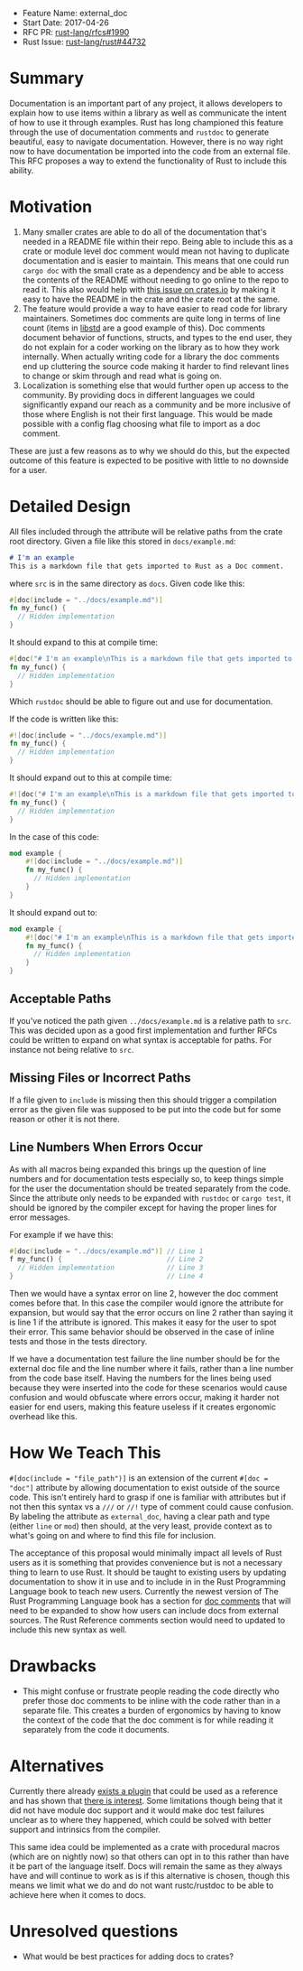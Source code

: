 <!---
Copyright 2017 The Rust Project Developers. See the COPYRIGHT
file at the top-level directory of this distribution.

Licensed under the Apache License, Version 2.0 <LICENSE-APACHE or
http://www.apache.org/licenses/LICENSE-2.0> or the MIT license
<LICENSE-MIT or http://opensource.org/licenses/MIT>, at your
option. This file may not be copied, modified, or distributed
except according to those terms.
-->

- Feature Name: external_doc
- Start Date: 2017-04-26
- RFC PR: [rust-lang/rfcs#1990](https://github.com/rust-lang/rfcs/pull/1990)
- Rust Issue: [rust-lang/rust#44732](https://github.com/rust-lang/rust/issues/44732)

# Summary
[summary]: #summary

Documentation is an important part of any project, it allows developers to
explain how to use items within a library as well as communicate the intent of
how to use it through examples. Rust has long championed this feature through
the use of documentation comments and `rustdoc` to generate beautiful, easy to
navigate documentation. However, there is no way right now to have documentation
be imported into the code from an external file. This RFC proposes a way to
extend the functionality of Rust to include this ability.

# Motivation
[motivation]: #motivation

1. Many smaller crates are able to do all of the documentation that's needed in
   a README file within their repo. Being able to include this as a crate or
   module level doc comment would mean not having to duplicate documentation and
   is easier to maintain. This means that one could run `cargo doc` with the
   small crate as a dependency and be able to access the contents of the README
   without needing to go online to the repo to read it. This also would help
   with [this issue on
   crates.io](https://github.com/rust-lang/crates.io/issues/81) by making it
   easy to have the README in the crate and the crate root at the same.
2. The feature would provide a way to have easier to read code for library
   maintainers. Sometimes doc comments are quite long in terms of line count
   (items in
   [libstd](https://github.com/rust-lang/rust/blob/master/src/libstd) are a good
   example of this). Doc comments document behavior of functions, structs, and
   types to the end user, they do not explain for a coder working on the library
   as to how they work internally. When actually writing code for a
   library the doc comments end up cluttering the source code making it harder
   to find relevant lines to change or skim through and read what is going on.
3. Localization is something else that would further open up access to the
   community. By providing docs in different languages we could significantly
   expand our reach as a community and be more inclusive of those where English
   is not their first language. This would be made possible with a config flag
   choosing what file to import as a doc comment.

These are just a few reasons as to why we should do this, but the expected
outcome of this feature is expected to be positive with little to no downside
for a user.

# Detailed Design
[design]: #detailed-design

All files included through the attribute will be relative paths from the crate
root directory. Given a file like this stored in `docs/example.md`:

```md
# I'm an example
This is a markdown file that gets imported to Rust as a Doc comment.
```
where `src` is in the same directory as `docs`. Given code like this:

```rust
#[doc(include = "../docs/example.md")]
fn my_func() {
  // Hidden implementation
}
```

It should expand to this at compile time:

```rust
#[doc("# I'm an example\nThis is a markdown file that gets imported to Rust as a doc comment.")]
fn my_func() {
  // Hidden implementation
}
```

Which `rustdoc` should be able to figure out and use for documentation.

If the code is written like this:

```rust
#![doc(include = "../docs/example.md")]
fn my_func() {
  // Hidden implementation
}
```

It should expand out to this at compile time:

```rust
#![doc("# I'm an example\nThis is a markdown file that gets imported to Rust as a doc comment.")]
fn my_func() {
  // Hidden implementation
}
```

In the case of this code:

```rust
mod example {
    #![doc(include = "../docs/example.md")]
    fn my_func() {
      // Hidden implementation
    }
}
```

It should expand out to:

```rust
mod example {
    #![doc("# I'm an example\nThis is a markdown file that gets imported to Rust as a doc comment.")]
    fn my_func() {
      // Hidden implementation
    }
}
```

## Acceptable Paths

If you've noticed the path given `../docs/example.md` is a relative path to
`src`. This was decided upon as a good first implementation and further RFCs
could be written to expand on what syntax is acceptable for paths. For instance
not being relative to `src`.

## Missing Files or Incorrect Paths
If a file given to `include` is missing then this should trigger a compilation
error as the given file was supposed to be put into the code but for some reason
or other it is not there.

## Line Numbers When Errors Occur
As with all macros being expanded this brings up the question of line numbers
and for documentation tests especially so, to keep things simple for the user
the documentation should be treated separately from the code. Since the
attribute only needs to be expanded with `rustdoc` or `cargo test`, it should be
ignored by the compiler except for having the proper lines for error messages.

For example if we have this:

```rust
#[doc(include = "../docs/example.md")] // Line 1
f my_func() {                          // Line 2
  // Hidden implementation             // Line 3
}                                      // Line 4
```

Then we would have a syntax error on line 2, however the doc comment comes
before that. In this case the compiler would ignore the attribute for expansion,
but would say that the error occurs on line 2 rather than saying it is line 1 if
the attribute is ignored. This makes it easy for the user to spot their error.
This same behavior should be observed in the case of inline tests and those in
the tests directory.

If we have a documentation test failure the line number should be for the
external doc file and the line number where it fails, rather than a line number
from the code base itself. Having the numbers for the lines being used because
they were inserted into the code for these scenarios would cause confusion and
would obfuscate where errors occur, making it harder not easier for end users,
making this feature useless if it creates ergonomic overhead like this.

# How We Teach This
[how-we-teach-this]: #how-we-teach-this

`#[doc(include = "file_path")]` is an extension of the current
`#[doc = "doc"]` attribute by allowing documentation to exist outside of the
source code. This isn't entirely hard to grasp if one is familiar with
attributes but if not then this syntax vs a `///` or `//!` type of comment
could cause confusion. By labeling the attribute as `external_doc`, having a
clear path and type (either `line` or `mod`) then should, at the very least,
provide context as to what's going on and where to find this file for inclusion.

The acceptance of this proposal would minimally impact all levels of Rust users
as it is something that provides convenience but is not a necessary thing to
learn to use Rust. It should be taught to existing users by updating
documentation to show it in use and to include in in the Rust Programming
Language book to teach new users. Currently the newest version of The Rust
Programming Language book has a section for [doc comments](https://doc.rust-lang.org/nightly/book/second-edition/ch14-02-publishing-to-crates-io.html#documentation-comments) that will need to be expanded
to show how users can include docs from external sources. The Rust Reference
comments section would need to updated to include this new syntax as well.

# Drawbacks
[drawbacks]: #drawbacks

- This might confuse or frustrate people reading the code directly who prefer
  those doc comments to be inline with the code rather than in a separate file.
  This creates a burden of ergonomics by having to know the context of the code
  that the doc comment is for while reading it separately from the code it
  documents.

# Alternatives
[alternatives]: #alternatives

Currently there already [exists a plugin](https://github.com/mgattozzi/rdoc)
that could be used as a reference and has shown that
[there is interest](https://www.reddit.com/r/rust/comments/67kqs6/announcing_rdoc_a_tiny_rustc_plugin_to_host_your/).
Some limitations though being that it did not have module doc support and it
would make doc test failures unclear as to where they happened, which could be
solved with better support and intrinsics from the compiler.

This same idea could be implemented as a crate with procedural macros (which are
on nightly now) so that others can opt in to this rather than have it be part of
the language itself. Docs will remain the same as they always have and will
continue to work as is if this alternative is chosen, though this means we limit
what we do and do not want rustc/rustdoc to be able to achieve here when it
comes to docs.

# Unresolved questions
[unresolved]: #unresolved-questions

- What would be best practices for adding docs to crates?
